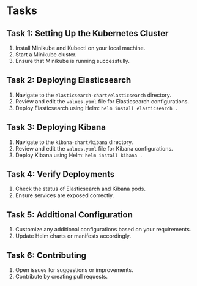# Tasks

## Task 1: Setting Up the Kubernetes Cluster

1. Install Minikube and Kubectl on your local machine.
2. Start a Minikube cluster.
3. Ensure that Minikube is running successfully.

## Task 2: Deploying Elasticsearch

1. Navigate to the `elasticsearch-chart/elasticsearch` directory.
2. Review and edit the `values.yaml` file for Elasticsearch configurations.
3. Deploy Elasticsearch using Helm: `helm install elasticsearch .`

## Task 3: Deploying Kibana

1. Navigate to the `kibana-chart/kibana` directory.
2. Review and edit the `values.yaml` file for Kibana configurations.
3. Deploy Kibana using Helm: `helm install kibana .`

## Task 4: Verify Deployments

1. Check the status of Elasticsearch and Kibana pods.
2. Ensure services are exposed correctly.

## Task 5: Additional Configuration

1. Customize any additional configurations based on your requirements.
2. Update Helm charts or manifests accordingly.

## Task 6: Contributing

1. Open issues for suggestions or improvements.
2. Contribute by creating pull requests.
